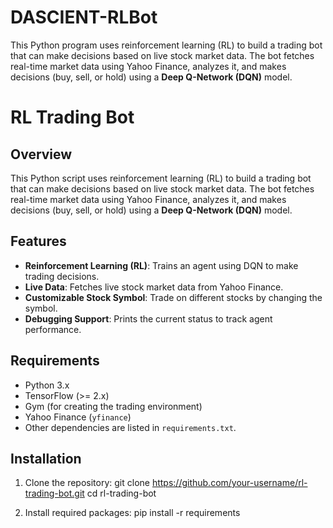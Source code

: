 # DASCIENT-RLBot
This Python program uses reinforcement learning (RL) to build a trading bot that can make decisions based on live stock market data. The bot fetches real-time market data using Yahoo Finance, analyzes it, and makes decisions (buy, sell, or hold) using a **Deep Q-Network (DQN)** model.

# RL Trading Bot

## Overview
This Python script uses reinforcement learning (RL) to build a trading bot that can make decisions based on live stock market data. The bot fetches real-time market data using Yahoo Finance, analyzes it, and makes decisions (buy, sell, or hold) using a **Deep Q-Network (DQN)** model.

## Features
- **Reinforcement Learning (RL)**: Trains an agent using DQN to make trading decisions.
- **Live Data**: Fetches live stock market data from Yahoo Finance.
- **Customizable Stock Symbol**: Trade on different stocks by changing the symbol.
- **Debugging Support**: Prints the current status to track agent performance.

## Requirements
- Python 3.x
- TensorFlow (>= 2.x)
- Gym (for creating the trading environment)
- Yahoo Finance (`yfinance`)
- Other dependencies are listed in `requirements.txt`.

## Installation

1. Clone the repository: git clone https://github.com/your-username/rl-trading-bot.git cd rl-trading-bot


2. Install required packages: pip install -r requirements
